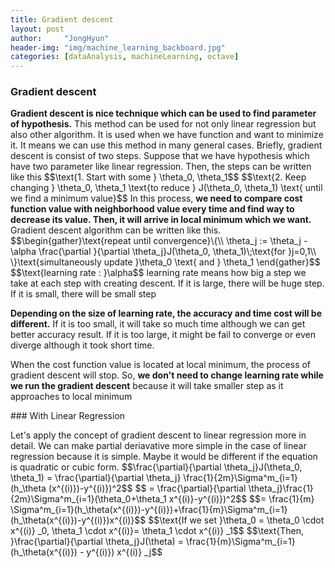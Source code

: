 ```yaml
---
title: Gradient descent
layout: post
author:     "JongHyun"
header-img: "img/machine_learning_backboard.jpg"
categories: [dataAnalysis, machineLearning, octave]
---
```

### Gradient descent
<p>
	<b>Gradient descent is nice technique which can be used to find parameter of hypothesis.</b> This method can be used for not only linear regression but also other algorithm. It is used when we have function and want to minimize it. It means we can use this method in many general cases. Briefly, gradient descent is consist of two steps. Suppose that we have hypothesis which have two parameter like linear regression. Then, the steps can be written like this
	$$\text{1. Start with some } \theta_0, \theta_1$$
	$$\text{2. Keep changing } \theta_0, \theta_1 \text{to reduce } J(\theta_0, \theta_1) \text{ until we find a minimum value}$$
	In this process, <b>we need to compare cost function value with neighborhood value every time and find way to decrease its value. Then, it will arrive in local minimum which we want.</b> Gradient descent algorithm can be written like this.
	$$\begin{gather}\text{repeat until convergence}\{\\ \theta_j := \theta_j -\alpha \frac{\partial }{\partial \theta_j}J(\theta_0, \theta_1)\;\text{for }j=0,1\\ \}\text{simultaneously update }\theta_0 \text{ and } \theta_1 \end{gather}$$
	$$\text{learning rate : }\alpha$$
	learning rate means how big a step we take at each step with creating descent. If it is large, there will be huge step. If it is small, there will be small step
</p>
<p>
	<b>Depending on the size of learning rate, the accuracy and time cost will be different.</b> If it is too small, it will take so much time although we can get better accuracy result. If it is too large, it might be fail to converge or even diverge although it took short time. 
</p>
<p>
	When the cost function value is located at local minimum, the process of gradient descent will stop. So, <b>we don't need to change learning rate while we run the gradient descent</b> because it will take smaller step as it approaches to local minimum
</p>
### With Linear Regression
<p>
    Let's apply the concept of gradient descent to linear regression more in detail. We can make partial deriavative more simple in the case of linear regression because it is simple. Maybe it would be different if the equation is quadratic or cubic form.  
    $$\frac{\partial}{\partial \theta_j}J(\theta_0, \theta_1) =  \frac{\partial}{\partial \theta_j} \frac{1}{2m}\Sigma^m_{i=1}(h_\theta (x^{(i)})-y^{(i)})^2$$
    $$ = \frac{\partial}{\partial \theta_j}\frac{1}{2m}\Sigma^m_{i=1}(\theta_0+\theta_1 x^{(i)}-y^{(i)})^2$$
    $$= \frac{1}{m} \Sigma^m_{i=1}(h_\theta(x^{(i)})-y^{(i)})+\frac{1}{m}\Sigma^m_{i=1}(h_\theta(x^{(i)})-y^{(i)})x^{(i)}$$
    $$\text{If we set }\theta_0 = \theta_0 \cdot x^{(i)} _0, \theta_1 \cdot x^{(i)}= \theta_1 \cdot x^{(i)} _1$$
    $$\text{Then, }\frac{\partial}{\partial \theta_j}J(\theta) = \frac{1}{m}\Sigma^m_{i=1}(h_\theta(x^{(i)}) - y^{(i)}) x^{(i)} _j$$
</p>





